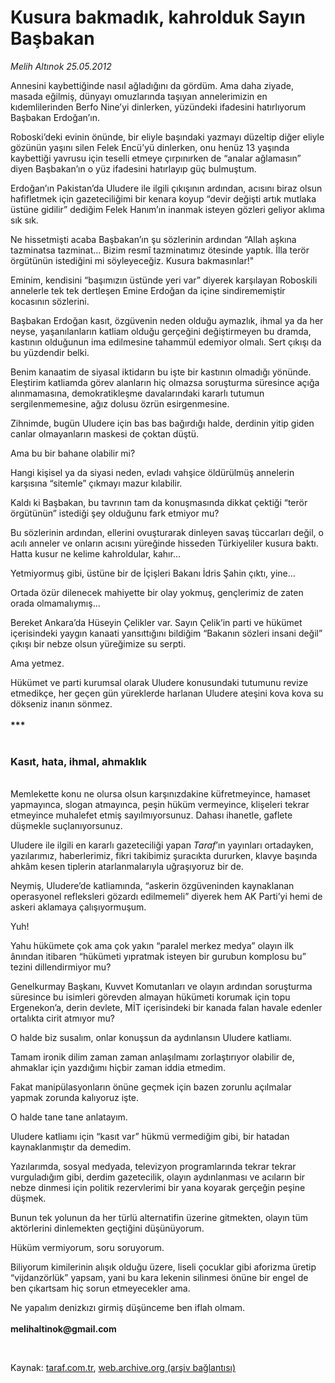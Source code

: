 # Kusura bakmadık, kahrolduk Sayın Başbakan

*Melih Altınok 25.05.2012*

<div class="yazi"><p>Annesini kaybettiğinde nasıl ağladığını da gördüm. Ama daha ziyade, masada eğilmiş, dünyayı omuzlarında taşıyan annelerimizin en kıdemlilerinden Berfo Nine’yi dinlerken, yüzündeki ifadesini hatırlıyorum Başbakan Erdoğan’ın. </p>
<p>Roboski’deki evinin önünde, bir eliyle başındaki yazmayı düzeltip diğer eliyle gözünün yaşını silen Felek Encü’yü dinlerken, onu henüz 13 yaşında kaybettiği yavrusu için teselli etmeye çırpınırken de “analar ağlamasın” diyen Başbakan’ın o yüz ifadesini hatırlayıp güç bulmuştum.</p>
<p>Erdoğan’ın Pakistan’da Uludere ile ilgili çıkışının ardından, acısını biraz olsun hafifletmek için gazeteciliğimi bir kenara koyup “devir değişti artık mutlaka üstüne gidilir” dediğim Felek Hanım’ın inanmak isteyen gözleri geliyor aklıma sık sık.</p>
<p>Ne hissetmişti acaba Başbakan’ın şu sözlerinin ardından “Allah aşkına tazminatsa tazminat... Bizim resmî tazminatımız ötesinde yaptık. İlla terör örgütünün istediğini mi söyleyeceğiz. Kusura bakmasınlar!" </p>
<p>Eminim, kendisini “başımızın üstünde yeri var” diyerek karşılayan Roboskili annelerle tek tek dertleşen Emine Erdoğan da içine sindirememiştir kocasının sözlerini.</p>
<p>Başbakan Erdoğan kasıt, özgüvenin neden olduğu aymazlık, ihmal ya da her neyse, yaşanılanların katliam olduğu gerçeğini değiştirmeyen bu dramda, kastının olduğunun ima edilmesine tahammül edemiyor olmalı. Sert çıkışı da bu yüzdendir belki. </p>
<p>Benim kanaatim de siyasal iktidarın bu işte bir kastının olmadığı yönünde. Eleştirim katliamda görev alanların hiç olmazsa soruşturma süresince açığa alınmamasına, demokratikleşme davalarındaki kararlı tutumun sergilenmemesine, ağız dolusu özrün esirgenmesine.</p>
<p>Zihnimde, bugün Uludere için bas bas bağırdığı halde, derdinin yitip giden canlar olmayanların maskesi de çoktan düştü.</p>
<p>Ama bu bir bahane olabilir mi?</p>
<p>Hangi kişisel ya da siyasi neden, evladı vahşice öldürülmüş annelerin karşısına “sitemle” çıkmayı mazur kılabilir.</p>
<p>Kaldı ki Başbakan, bu tavrının tam da konuşmasında dikkat çektiği “terör örgütünün” istediği şey olduğunu fark etmiyor mu?</p>
<p>Bu sözlerinin ardından, ellerini ovuşturarak dinleyen savaş tüccarları değil, o acılı anneler ve onların acısını yüreğinde hisseden Türkiyeliler kusura baktı. Hatta kusur ne kelime kahroldular, kahır...</p>
<p>Yetmiyormuş gibi, üstüne bir de İçişleri Bakanı İdris Şahin çıktı, yine...</p>
<p>Ortada özür dilenecek mahiyette bir olay yokmuş, gençlerimiz de zaten orada olmamalıymış...</p>
<p>Bereket Ankara’da Hüseyin Çelikler var. Sayın Çelik’in parti ve hükümet içerisindeki yaygın kanaati yansıttığını bildiğim “Bakanın sözleri insani değil” çıkışı bir nebze olsun yüreğimize su serpti.</p>
<p>Ama yetmez. </p>
<p>Hükümet ve parti kurumsal olarak Uludere konusundaki tutumunu revize etmedikçe, her geçen gün yüreklerde harlanan Uludere ateşini kova kova su dökseniz inanın sönmez.<br/><br/><b>***<br/><br/></b></p>
<h3>Kasıt, hata, ihmal, ahmaklık</h3>
<p><b><br/></b>Memlekette konu ne olursa olsun karşınızdakine küfretmeyince, hamaset yapmayınca, slogan atmayınca, peşin hüküm vermeyince, klişeleri tekrar etmeyince muhalefet etmiş sayılmıyorsunuz. Dahası ihanetle, gaflete düşmekle suçlanıyorsunuz.</p>
<p>Uludere ile ilgili en kararlı gazeteciliği yapan <i>Taraf</i>’ın yayınları ortadayken, yazılarımız, haberlerimiz, fikri takibimiz şuracıkta dururken, klavye başında ahkâm kesen tiplerin atarlanmalarıyla uğraşıyoruz bir de.</p>
<p>Neymiş, Uludere’de katliamında, “askerin özgüveninden kaynaklanan operasyonel refleksleri gözardı edilmemeli” diyerek hem AK Parti’yi hemi de askeri aklamaya çalışıyormuşum.</p>
<p>Yuh!</p>
<p>Yahu hükümete çok ama çok yakın “paralel merkez medya” olayın ilk ânından itibaren “hükümeti yıpratmak isteyen bir gurubun komplosu bu” tezini dillendirmiyor mu? </p>
<p>Genelkurmay Başkanı, Kuvvet Komutanları ve olayın ardından soruşturma süresince bu isimleri görevden almayan hükümeti korumak için topu Ergenekon’a, derin devlete, MİT içerisindeki bir kanada falan havale edenler ortalıkta cirit atmıyor mu? </p>
<p>O halde biz susalım, onlar konuşsun da aydınlansın Uludere katliamı.</p>
<p>Tamam ironik dilim zaman zaman anlaşılmamı zorlaştırıyor olabilir de, ahmaklar için yazdığımı hiçbir zaman iddia etmedim.</p>
<p>Fakat manipülasyonların önüne geçmek için bazen zorunlu açılmalar yapmak zorunda kalıyoruz işte.</p>
<p>O halde tane tane anlatayım.</p>
<p>Uludere katliamı için “kasıt var” hükmü vermediğim gibi, bir hatadan kaynaklanmıştır da demedim.</p>
<p>Yazılarımda, sosyal medyada, televizyon programlarında tekrar tekrar vurguladığım gibi, derdim gazetecilik, olayın aydınlanması ve acıların bir nebze dinmesi için politik rezervlerimi bir yana koyarak gerçeğin peşine düşmek.</p>
<p>Bunun tek yolunun da her türlü alternatifin üzerine gitmekten, olayın tüm aktörlerini dinlemekten geçtiğini düşünüyorum.</p>
<p>Hüküm vermiyorum, soru soruyorum.</p>
<p>Biliyorum kimilerinin alışık olduğu üzere, liseli çocuklar gibi aforizma üretip “vijdanzörlük” yapsam, yani bu kara lekenin silinmesi önüne bir engel de ben çıkartsam hiç sorun etmeyecekler ama.</p>
<p>Ne yapalım denizkızı girmiş düşünceme ben iflah olmam.<br/><br/><b>melihaltinok@gmail.com</b></p>
<p><b> </b></p>
</div>

Kaynak: [taraf.com.tr](http://www.taraf.com.tr/melih-altinok/makale-kusura-bakmadik-kahrolduk-sayin-basbakan.htm), [web.archive.org (arşiv bağlantısı)](http://web.archive.org/web/20131115032148/http://www.taraf.com.tr/melih-altinok/makale-kusura-bakmadik-kahrolduk-sayin-basbakan.htm)

